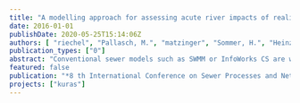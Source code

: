 ```yaml
---
title: "A modelling approach for assessing acute river impacts of realistic stormwater management strategies"
date: 2016-01-01
publishDate: 2020-05-25T15:14:06Z
authors: [ "riechel", "Pallasch, M.", "matzinger", "Sommer, H.", "Heinzmann, B.", "Joswig, K.", "Pawlowsky-Reusing, E.", "rouault" ]
publication_types: ["0"]
abstract: "Conventional sewer models such as SWMM or InfoWorks CS are widely used to analyse effects of relative runoff reduction or storage capacity increase on a global scale. However, the applied tools are usually insufficient for planning precise stormwater management strategies on city quarter scale. We propose a modelling approach that combines a 1D sewer model and a river water quality model with a detailed hydrological rainfall-runoff model that includes model components for a multitude of sustainable urban drainage systems (SUDS). The modelling approach is demonstrated to evaluate realistic measure combinations developed for a city quarter in Berlin, Germany. Results show that negative river impacts of combined sewer overflows (CSO), in our case fish-critical oxygen conditions, can be completely prevented with a set of adequate measures."
featured: false
publication: "*8 th International Conference on Sewer Processes and Networks*"
projects: ["kuras"]
---
```


